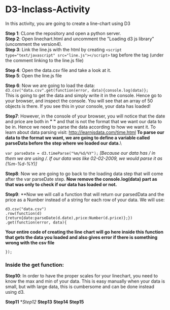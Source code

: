 # D3-Inclass-Activity
In this activity, you are going to create a line-chart using D3 

**Step 1**: CLone the repository and open a python server.\
**Step 2**: Open linechart.html and uncomment the "Loading d3 js library" (uncomment the version4). \
**Step 3**: Link the line.js with the html by creating `<script type="text/javascript" src="line.js"></script>` tag before the </body> tag (under the comment linking to the line.js file)

**Step 4**: Open the data.csv file and take a look at it.\
**Step 5**: Open the line.js file 

**Step 6**: Now we are going to load the data:
           `d3.csv("data.csv".get(function(error, data){console.log(data)};`              
           This is going to get the data and simply write it in the console. Hence go to your browser, and inspect the console. You will see that an array of 50 objects is there. If you see this in your console, your data has loaded!
           
**Step7**: However, in the console of your browser, you will notice that the date and price are both in **" "** and that is not the format that we want our data to be in. Hence we need to parse the data according to how we want it. 
To learn about data parsing visit: http://learnjsdata.com/time.html 
**To parse our data to the format we want, we are going to define a variable called parseData before the step where we loaded our data.**\

`var parseDate = d3.timeParse("%m/%d/%Y");`   *[Because our data has / in them we are using /. If our data was like 02-02-2009, we would    parse it as (%m-%d-%Y)]*

**Step8**: Now we are going to go back to the loading data step that will come after the var parseDate step. **Now remove the console.log(data) part as that was only to check if our data has loaded or not.**

**Step9**: **Now we will call a function that will return our parsedData and the price as a Number instead of a string for each row of your data. We will use:

`d3.csv("data.csv")` \
  `.row(function(d){return{date:parseDate(d.date),price:Number(d.price)};})`\
 `.get(function(error, data){`
 
 **Your entire code of creating the line chart will go here inside this function that gets the data you loaded and also gives error if there is something wrong with the csv file**
 
 `});` 
 
 ### Inside the get function:
 
**Step10**: In order to have the proper scales for your linechart, you need to know the max and min of your data. This is easy manually when your data is small, but with large data, this is cumbersome and can be done instead using d3.


**Step11**
**Step12*
**Step13**
**Step14**
**Step15**


